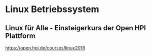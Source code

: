 # Linux Betriebssystem

## Linux für Alle - Einsteigerkurs der Open HPI Plattform

https://open.hpi.de/courses/linux2018
